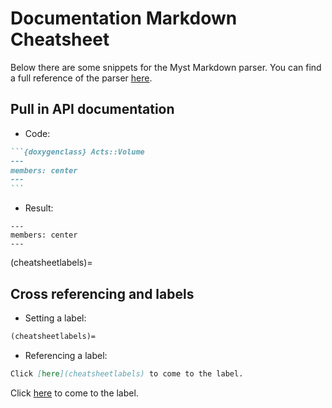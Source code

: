 # Documentation Markdown Cheatsheet

Below there are some snippets for the Myst Markdown parser. You can find a full reference of the parser [here](https://myst-parser.readthedocs.io/en/latest/index.html).

## Pull in API documentation

* Code: 

````markdown
```{doxygenclass} Acts::Volume
---
members: center
---
```
````

* Result:

```{doxygenclass} Acts::Volume
---
members: center
---
```

(cheatsheetlabels)=
## Cross referencing and labels

* Setting a label:

```markdown
(cheatsheetlabels)=
```

* Referencing a label:

```markdown
Click [here](cheatsheetlabels) to come to the label.
```

Click [here](cheatsheetlabels) to come to the label.
